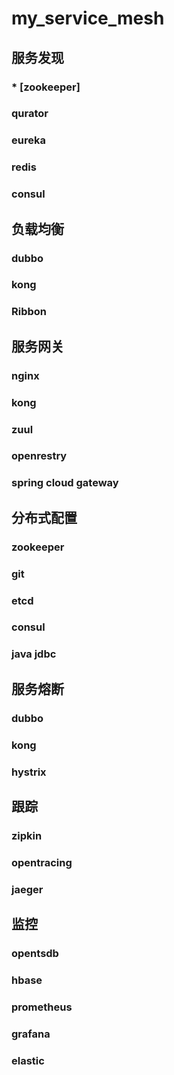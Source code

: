 # my_service_mesh
## 服务发现
  ### * [zookeeper]
  ### qurator
  ### eureka
  ### redis
  ### consul
## 负载均衡
  ### dubbo
  ### kong
  ### Ribbon
## 服务网关
  ### nginx
  ### kong
  ### zuul
  ### openrestry
  ### spring cloud gateway
## 分布式配置
  ### zookeeper
  ### git
  ### etcd
  ### consul
  ### java jdbc
## 服务熔断
  ### dubbo
  ### kong
  ### hystrix
## 跟踪
  ### zipkin
  ### opentracing
  ### jaeger
## 监控
  ### opentsdb
  ### hbase
  ### prometheus
  ### grafana
  ### elastic
